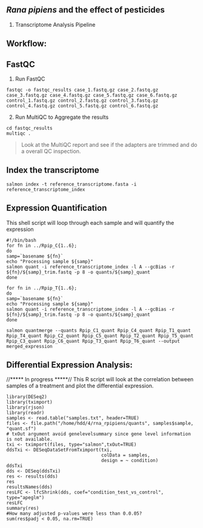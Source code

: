 ## _Rana pipiens_ and the effect of pesticides
1. Transcriptome Analysis Pipeline

## Workflow:

## FastQC

1. Run FastQC

```
fastqc -o fastqc_results case_1.fastq.gz case_2.fastq.gz case_3.fastq.gz case_4.fastq.gz case_5.fastq.gz case_6.fastq.gz control_1.fastq.gz control_2.fastq.gz control_3.fastq.gz control_4.fastq.gz control_5.fastq.gz control_6.fastq.gz
```

2. Run MultiQC to Aggregate the results

```
cd fastqc_results
multiqc .
```
> Look at the MultiQC report and see if the adapters are trimmed and do a overall QC inspection.

## Index the transcriptome

```
salmon index -t reference_transcriptome.fasta -i reference_transcriptome_index
```

## Expression Quantification

This shell script will loop through each sample and will quantify the expression
```
#!/bin/bash
for fn in ../Rpip_C{1..6};
do
samp=`basename ${fn}`
echo "Processing sample ${samp}"
salmon quant -i reference_transcriptome_index -l A --gcBias -r ${fn}/${samp}_trim.fastq -p 8 -o quants/${samp}_quant
done

for fn in ../Rpip_T{1..6};
do
samp=`basename ${fn}`
echo "Processing sample ${samp}"
salmon quant -i reference_transcriptome_index -l A --gcBias -r ${fn}/${samp}_trim.fastq -p 8 -o quants/${samp}_quant
done 

salmon quantmerge --quants Rpip_C1_quant Rpip_C4_quant Rpip_T1_quant Rpip_T4_quant Rpip_C2_quant Rpip_C5_quant Rpip_T2_quant Rpip_T5_quant Rpip_C3_quant Rpip_C6_quant Rpip_T3_quant Rpip_T6_quant --output merged_expression
```

## Differential Expression Analysis:
//***** In progress
*****//
This R script will look at the correlation between samples of a treatment and plot the differential expression.

```
library(DESeq2)
library(tximport)
library(rjson)
library(readr)
samples <- read.table("samples.txt", header=TRUE)
files <- file.path("/home/hdd/4/rna_rpipiens/quants", samples$sample, "quant.sf")
# txOut argument avoid genelevelsummary since gene level information is not available.
txi <- tximport(files, type="salmon",txOut=TRUE)
ddsTxi <- DESeqDataSetFromTximport(txi,
                                   colData = samples,
                                   design = ~ condition)
ddsTxi
dds <- DESeq(ddsTxi)
res <- results(dds)
res
resultsNames(dds)
resLFC <- lfcShrink(dds, coef="condition_test_vs_control", type="apeglm")
resLFC
summary(res)
#How many adjusted p-values were less than 0.0.05?
sum(res$padj < 0.05, na.rm=TRUE)
```

